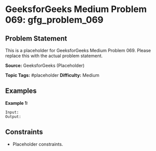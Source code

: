 # GeeksforGeeks Medium Problem 069: gfg_problem_069

## Problem Statement

This is a placeholder for GeeksforGeeks Medium Problem 069.
Please replace this with the actual problem statement.

**Source:** GeeksforGeeks (Placeholder)

**Topic Tags:** #placeholder
**Difficulty:** Medium

## Examples

**Example 1:**

```
Input:
Output:
```

## Constraints

- Placeholder constraints.
